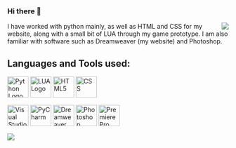 ### Hi there 👋
<img align="right" src="https://github-readme-stats.vercel.app/api?username=FedoraSmae&show_icons=true&count_private=true&hide=stars&theme=tokyonight">

I have worked with python mainly, as well as HTML and CSS for my website, along with a small bit of LUA through my game prototype. I am also familiar with software such as Dreamweaver (my website) and Photoshop. 

## Languages and Tools used:

<img src="https://upload.wikimedia.org/wikipedia/commons/c/c3/Python-logo-notext.svg" width="48" alt="Python Logo"> <img src="https://seeklogo.com/images/L/lua-logo-A416E5A66F-seeklogo.com.png" width="48" alt="LUA Logo"> <img src="https://seeklogo.com/images/H/html5-logo-EF92D240D7-seeklogo.com.png" width="48" alt="HTML5"> <img src="https://seeklogo.com/images/C/css3-logo-8724075274-seeklogo.com.png" width="48" alt="CSS">

<img src="https://seeklogo.com/images/V/visual-studio-code-logo-449D71944F-seeklogo.com.png" width="48" alt="Visual Studio"> <img src="https://seeklogo.com/images/P/pycharm-logo-51B1427388-seeklogo.com.png" width="48" alt="PyCharm"> <img src="https://seeklogo.com/images/A/adobe-dreamweaver-logo-12934C6207-seeklogo.com.png" width="48" alt="Dreamweaver"> <img src="https://seeklogo.com/images/A/adobe-photoshop-logo-7B88D7B5AA-seeklogo.com.png" width="48" alt="Photoshop"> <img src="https://seeklogo.com/images/A/adobe-premiere-logo-0B31ECF881-seeklogo.com.png" width="48" alt="Premiere Pro">

![](https://komarev.com/ghpvc/?username=FedoraSmae)

<!--
**FedoraSmae/FedoraSmae** is a ✨ _special_ ✨ repository because its `README.md` (this file) appears on your GitHub profile.

Here are some ideas to get you started:

- 🔭 I’m currently working on ...
- 🌱 I’m currently learning ...
- 👯 I’m looking to collaborate on ...
- 🤔 I’m looking for help with ...
- 💬 Ask me about ...
- 📫 How to reach me: ...
- 😄 Pronouns: ...
- ⚡ Fun fact: ...
-->
